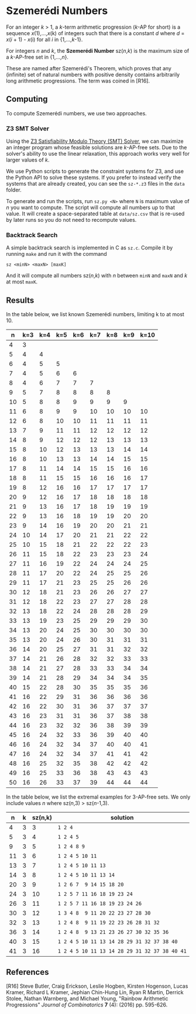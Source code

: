 Szemerédi Numbers
=================

For an integer _k_ > 1, a _k_-term arithmetic progression
(_k_-AP for short) is a sequence _x_(1),...,_x_(k) of integers
such that there is a constant _d_ where _d_ = _x_(_i_ + 1) - _x_(i)
for all _i_ in {1,...,_k_-1}.

For integers _n_ and _k_, the **Szemerédi Number** sz(_n_,_k_) is the
maximum size of a _k_-AP-free set in {1,...,_n_}.

These are named after Szemerédi's Theorem, which proves that any
(infinite) set of natural numbers with positive density contains
arbitrarily long arithmetic progressions. The term was coined in [R16].

Computing
---------

To compute Szemerédi numbers, we use two approaches.

### Z3 SMT Solver

Using the [Z3 Satisfiability Modulo Theory (SMT) Solver](https://github.com/Z3Prover/z3),
we can maximize an integer program whose feasible solutions are _k_-AP-free
sets. Due to the solver's ability to use the linear relaxation, this approach
works very well for larger values of _k_.

We use Python scripts to generate the constraint systems for Z3, and use
the Python API to solve these systems. If you prefer to instead verify
the systems that are already created, you can see the `sz-*.z3` files in
the `data` folder.

To generate and run the scripts, run `sz.py <N>` where `N` is maximum
value of _n_ you want to compute. The script will compute all numbers
up to that value. It will create a space-separated table at `data/sz.csv`
that is re-used by later runs so you do not need to recompute values.

### Backtrack Search

A simple backtrack search is implemented in C as `sz.c`. Compile it by running
`make` and run it with the command

```
sz <minN> <maxN> [maxK]
```

And it will compute all numbers sz(_n_,_k_) with _n_ between `minN` and `maxN`
and _k_ at most `maxK`.

Results
-------

In the table below, we list known Szemerédi numbers, limiting k to at most 10.

| n  | k=3 | k=4 | k=5 | k=6 | k=7 | k=8 | k=9 | k=10 |
|----|-----|-----|-----|-----|-----|-----|-----|------|
| 4  | 3   |     |     |     |     |     |     |      |
| 5  | 4   | 4   |     |     |     |     |     |      |
| 6  | 4   | 5   | 5   |     |     |     |     |      |
| 7  | 4   | 5   | 6   | 6   |     |     |     |      |
| 8  | 4   | 6   | 7   | 7   | 7   |     |     |      |
| 9  | 5   | 7   | 8   | 8   | 8   | 8   |     |      |
| 10 | 5   | 8   | 8   | 9   | 9   | 9   | 9   |      |
| 11 | 6   | 8   | 9   | 9   | 10  | 10  | 10  | 10   |
| 12 | 6   | 8   | 10  | 10  | 11  | 11  | 11  | 11   |
| 13 | 7   | 9   | 11  | 11  | 12  | 12  | 12  | 12   |
| 14 | 8   | 9   | 12  | 12  | 12  | 13  | 13  | 13   |
| 15 | 8   | 10  | 12  | 13  | 13  | 13  | 14  | 14   |
| 16 | 8   | 10  | 13  | 13  | 14  | 14  | 15  | 15   |
| 17 | 8   | 11  | 14  | 14  | 15  | 15  | 16  | 16   |
| 18 | 8   | 11  | 15  | 15  | 16  | 16  | 16  | 17   |
| 19 | 8   | 12  | 16  | 16  | 17  | 17  | 17  | 17   |
| 20 | 9   | 12  | 16  | 17  | 18  | 18  | 18  | 18   |
| 21 | 9   | 13  | 16  | 17  | 18  | 19  | 19  | 19   |
| 22 | 9   | 13  | 16  | 18  | 19  | 19  | 20  | 20   |
| 23 | 9   | 14  | 16  | 19  | 20  | 20  | 21  | 21   |
| 24 | 10  | 14  | 17  | 20  | 21  | 21  | 22  | 22   |
| 25 | 10  | 15  | 18  | 21  | 22  | 22  | 22  | 23   |
| 26 | 11  | 15  | 18  | 22  | 23  | 23  | 23  | 24   |
| 27 | 11  | 16  | 19  | 22  | 24  | 24  | 24  | 25   |
| 28 | 11  | 17  | 20  | 22  | 24  | 25  | 25  | 26   |
| 29 | 11  | 17  | 21  | 23  | 25  | 25  | 26  | 26   |
| 30 | 12  | 18  | 21  | 23  | 26  | 26  | 27  | 27   |
| 31 | 12  | 18  | 22  | 23  | 27  | 27  | 28  | 28   |
| 32 | 13  | 18  | 22  | 24  | 28  | 28  | 28  | 29   |
| 33 | 13  | 19  | 23  | 25  | 29  | 29  | 29  | 30   |
| 34 | 13  | 20  | 24  | 25  | 30  | 30  | 30  | 30   |
| 35 | 13  | 20  | 24  | 26  | 30  | 31  | 31  | 31   |
| 36 | 14  | 20  | 25  | 27  | 31  | 31  | 32  | 32   |
| 37 | 14  | 21  | 26  | 28  | 32  | 32  | 33  | 33   |
| 38 | 14  | 21  | 27  | 28  | 33  | 33  | 34  | 34   |
| 39 | 14  | 21  | 28  | 29  | 34  | 34  | 34  | 35   |
| 40 | 15  | 22  | 28  | 30  | 35  | 35  | 35  | 36   |
| 41 | 16  | 22  | 29  | 31  | 36  | 36  | 36  | 36   |
| 42 | 16  | 22  | 30  | 31  | 36  | 37  | 37  | 37   |
| 43 | 16  | 23  | 31  | 31  | 36  | 37  | 38  | 38   |
| 44 | 16  | 23  | 32  | 32  | 36  | 38  | 39  | 39   |
| 45 | 16  | 24  | 32  | 33  | 36  | 39  | 40  | 40   |
| 46 | 16  | 24  | 32  | 34  | 37  | 40  | 40  | 41   |
| 47 | 16  | 24  | 32  | 34  | 37  | 41  | 41  | 42   |
| 48 | 16  | 25  | 32  | 35  | 38  | 42  | 42  | 42   |
| 49 | 16  | 25  | 33  | 36  | 38  | 43  | 43  | 43   |
| 50 | 16  | 26  | 33  | 37  | 39  | 44  | 44  | 44   |

In the table below, we list the extremal examples for 3-AP-free sets.
We only include values _n_ where sz(_n_,3) &gt; sz(_n_-1,3).

| n  | k | sz(n,k) | solution                                          |
|----|---|---------|---------------------------------------------------|
| 4  | 3 | 3       | `1 2 4`                                           |
| 5  | 3 | 4       | `1 2 4 5`                                         |
| 9  | 3 | 5       | `1 2 4 8 9`                                       |
| 11 | 3 | 6       | `1 2 4 5 10 11`                                   |
| 13 | 3 | 7       | `1 2 4 5 10 11 13`                                |
| 14 | 3 | 8       | `1 2 4 5 10 11 13 14`                             |
| 20 | 3 | 9       | `1 2 6 7  9 14 15 18 20`                          |
| 24 | 3 | 10      | `1 2 5 7 11 16 18 19 23 24`                       |
| 26 | 3 | 11      | `1 2 5 7 11 16 18 19 23 24 26`                    |
| 30 | 3 | 12      | `1 3 4 8  9 11 20 22 23 27 28 30`                 |
| 32 | 3 | 13      | `1 2 4 8  9 11 19 22 23 26 28 31 32`              |
| 36 | 3 | 14      | `1 2 4 8  9 13 21 23 26 27 30 32 35 36`           |
| 40 | 3 | 15      | `1 2 4 5 10 11 13 14 28 29 31 32 37 38 40`        |
| 41 | 3 | 16      | `1 2 4 5 10 11 13 14 28 29 31 32 37 38 40 41`     |

References
----------

[R16] Steve Butler, Craig Erickson, Leslie Hogben, Kirsten Hogenson,
      Lucas Kramer, Richard L Kramer, Jephian Chin-Hung Lin,
      Ryan R Martin, Derrick Stolee, Nathan Warnberg, and Michael Young,
      "Rainbow Arithmetic Progressions"
      _Journal of Combinatorics_ **7** (4):
     (2016) pp. 595-626.